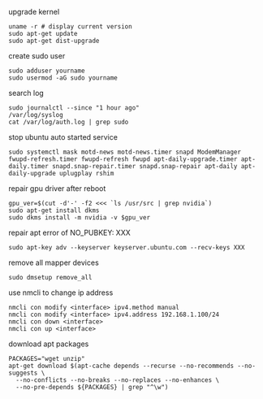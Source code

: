 upgrade kernel
```shell
uname -r # display current version
sudo apt-get update
sudo apt-get dist-upgrade
```

create sudo user
```shell
sudo adduser yourname
sudo usermod -aG sudo yourname
```

search log
```shell
sudo journalctl --since "1 hour ago"
/var/log/syslog
cat /var/log/auth.log | grep sudo
```

stop ubuntu auto started service
```shell
sudo systemctl mask motd-news motd-news.timer snapd ModemManager fwupd-refresh.timer fwupd-refresh fwupd apt-daily-upgrade.timer apt-daily.timer snapd.snap-repair.timer snapd.snap-repair apt-daily apt-daily-upgrade uplugplay rshim
```

repair gpu driver after reboot
```shell
gpu_ver=$(cut -d'-' -f2 <<< `ls /usr/src | grep nvidia`)
sudo apt-get install dkms
sudo dkms install -m nvidia -v $gpu_ver
```

repair apt error of NO_PUBKEY: XXX
```shell
sudo apt-key adv --keyserver keyserver.ubuntu.com --recv-keys XXX
```

remove all mapper devices
```shell
sudo dmsetup remove_all
```

use nmcli to change ip address
```shell
nmcli con modify <interface> ipv4.method manual
nmcli con modify <interface> ipv4.address 192.168.1.100/24
nmcli con down <interface>
nmcli con up <interface>
```

download apt packages
```shell
PACKAGES="wget unzip"
apt-get download $(apt-cache depends --recurse --no-recommends --no-suggests \
  --no-conflicts --no-breaks --no-replaces --no-enhances \
  --no-pre-depends ${PACKAGES} | grep "^\w")
```
